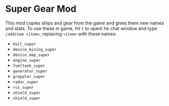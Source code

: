 # Super Gear Mod

This mod copies ships and gear from the game and gives them new names and stats.  To use
these in game, hit `t` to opent he chat window and type `/additem <item>`, replacing `<item>`
with these names:

* `hull_super`
* `device_mining_super`
* `device_emp_super`
* `engine_super`
* `fueltank_super`
* `generator_super`
* `grappler_super`
* `radar_super`
* `rcs_super`
* `shield_super`
* `shield_super`
